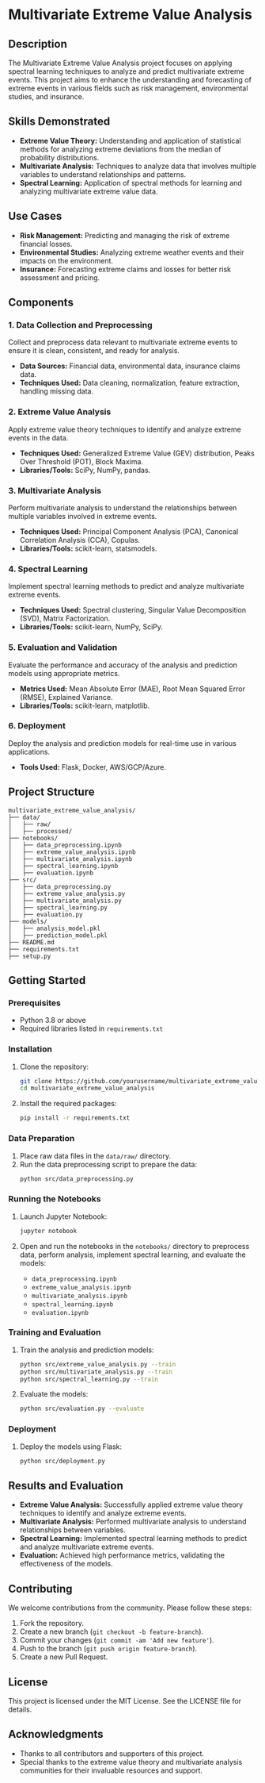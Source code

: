 # Multivariate Extreme Value Analysis

## Description

The Multivariate Extreme Value Analysis project focuses on applying spectral learning techniques to analyze and predict multivariate extreme events. This project aims to enhance the understanding and forecasting of extreme events in various fields such as risk management, environmental studies, and insurance.

## Skills Demonstrated

- **Extreme Value Theory:** Understanding and application of statistical methods for analyzing extreme deviations from the median of probability distributions.
- **Multivariate Analysis:** Techniques to analyze data that involves multiple variables to understand relationships and patterns.
- **Spectral Learning:** Application of spectral methods for learning and analyzing multivariate extreme value data.

## Use Cases

- **Risk Management:** Predicting and managing the risk of extreme financial losses.
- **Environmental Studies:** Analyzing extreme weather events and their impacts on the environment.
- **Insurance:** Forecasting extreme claims and losses for better risk assessment and pricing.

## Components

### 1. Data Collection and Preprocessing

Collect and preprocess data relevant to multivariate extreme events to ensure it is clean, consistent, and ready for analysis.

- **Data Sources:** Financial data, environmental data, insurance claims data.
- **Techniques Used:** Data cleaning, normalization, feature extraction, handling missing data.

### 2. Extreme Value Analysis

Apply extreme value theory techniques to identify and analyze extreme events in the data.

- **Techniques Used:** Generalized Extreme Value (GEV) distribution, Peaks Over Threshold (POT), Block Maxima.
- **Libraries/Tools:** SciPy, NumPy, pandas.

### 3. Multivariate Analysis

Perform multivariate analysis to understand the relationships between multiple variables involved in extreme events.

- **Techniques Used:** Principal Component Analysis (PCA), Canonical Correlation Analysis (CCA), Copulas.
- **Libraries/Tools:** scikit-learn, statsmodels.

### 4. Spectral Learning

Implement spectral learning methods to predict and analyze multivariate extreme events.

- **Techniques Used:** Spectral clustering, Singular Value Decomposition (SVD), Matrix Factorization.
- **Libraries/Tools:** scikit-learn, NumPy, SciPy.

### 5. Evaluation and Validation

Evaluate the performance and accuracy of the analysis and prediction models using appropriate metrics.

- **Metrics Used:** Mean Absolute Error (MAE), Root Mean Squared Error (RMSE), Explained Variance.
- **Libraries/Tools:** scikit-learn, matplotlib.

### 6. Deployment

Deploy the analysis and prediction models for real-time use in various applications.

- **Tools Used:** Flask, Docker, AWS/GCP/Azure.

## Project Structure

```
multivariate_extreme_value_analysis/
├── data/
│   ├── raw/
│   ├── processed/
├── notebooks/
│   ├── data_preprocessing.ipynb
│   ├── extreme_value_analysis.ipynb
│   ├── multivariate_analysis.ipynb
│   ├── spectral_learning.ipynb
│   ├── evaluation.ipynb
├── src/
│   ├── data_preprocessing.py
│   ├── extreme_value_analysis.py
│   ├── multivariate_analysis.py
│   ├── spectral_learning.py
│   ├── evaluation.py
├── models/
│   ├── analysis_model.pkl
│   ├── prediction_model.pkl
├── README.md
├── requirements.txt
├── setup.py
```

## Getting Started

### Prerequisites

- Python 3.8 or above
- Required libraries listed in `requirements.txt`

### Installation

1. Clone the repository:
   ```bash
   git clone https://github.com/yourusername/multivariate_extreme_value_analysis.git
   cd multivariate_extreme_value_analysis
   ```

2. Install the required packages:
   ```bash
   pip install -r requirements.txt
   ```

### Data Preparation

1. Place raw data files in the `data/raw/` directory.
2. Run the data preprocessing script to prepare the data:
   ```bash
   python src/data_preprocessing.py
   ```

### Running the Notebooks

1. Launch Jupyter Notebook:
   ```bash
   jupyter notebook
   ```

2. Open and run the notebooks in the `notebooks/` directory to preprocess data, perform analysis, implement spectral learning, and evaluate the models:
   - `data_preprocessing.ipynb`
   - `extreme_value_analysis.ipynb`
   - `multivariate_analysis.ipynb`
   - `spectral_learning.ipynb`
   - `evaluation.ipynb`

### Training and Evaluation

1. Train the analysis and prediction models:
   ```bash
   python src/extreme_value_analysis.py --train
   python src/multivariate_analysis.py --train
   python src/spectral_learning.py --train
   ```

2. Evaluate the models:
   ```bash
   python src/evaluation.py --evaluate
   ```

### Deployment

1. Deploy the models using Flask:
   ```bash
   python src/deployment.py
   ```

## Results and Evaluation

- **Extreme Value Analysis:** Successfully applied extreme value theory techniques to identify and analyze extreme events.
- **Multivariate Analysis:** Performed multivariate analysis to understand relationships between variables.
- **Spectral Learning:** Implemented spectral learning methods to predict and analyze multivariate extreme events.
- **Evaluation:** Achieved high performance metrics, validating the effectiveness of the models.

## Contributing

We welcome contributions from the community. Please follow these steps:

1. Fork the repository.
2. Create a new branch (`git checkout -b feature-branch`).
3. Commit your changes (`git commit -am 'Add new feature'`).
4. Push to the branch (`git push origin feature-branch`).
5. Create a new Pull Request.

## License

This project is licensed under the MIT License. See the LICENSE file for details.

## Acknowledgments

- Thanks to all contributors and supporters of this project.
- Special thanks to the extreme value theory and multivariate analysis communities for their invaluable resources and support.
